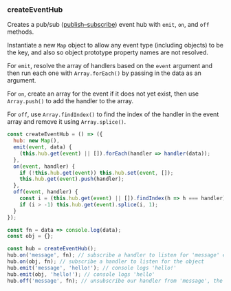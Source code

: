 ### createEventHub

Creates a pub/sub ([publish–subscribe](https://en.wikipedia.org/wiki/Publish%E2%80%93subscribe_pattern)) event hub with `emit`, `on`, and `off` methods.

Instantiate a new `Map` object to allow any event type (including objects) to be the key, and also so object prototype property names are not resolved.

For `emit`, resolve the array of handlers based on the `event` argument and then run
each one with `Array.forEach()` by passing in the data as an argument.

For `on`, create an array for the event if it does not yet exist, then use `Array.push()` to add the handler
to the array.

For `off`, use `Array.findIndex()` to find the index of the handler in the event array and remove it using `Array.splice()`.

```js
const createEventHub = () => ({
  hub: new Map(),
  emit(event, data) {
    (this.hub.get(event) || []).forEach(handler => handler(data));
  },
  on(event, handler) {
    if (!this.hub.get(event)) this.hub.set(event, []);
    this.hub.get(event).push(handler);
  },
  off(event, handler) {
    const i = (this.hub.get(event) || []).findIndex(h => h === handler);
    if (i > -1) this.hub.get(event).splice(i, 1);
  }
});
```

```js
const fn = data => console.log(data);
const obj = {};

const hub = createEventHub();
hub.on('message', fn); // subscribe a handler to listen for 'message' events
hub.on(obj, fn); // subscribe a handler to listen for the object
hub.emit('message', 'hello!'); // console logs 'hello!'
hub.emit(obj, 'hello!'); // console logs 'hello'
hub.off('message', fn); // unsubscribe our handler from 'message', the obj event will still work
```
